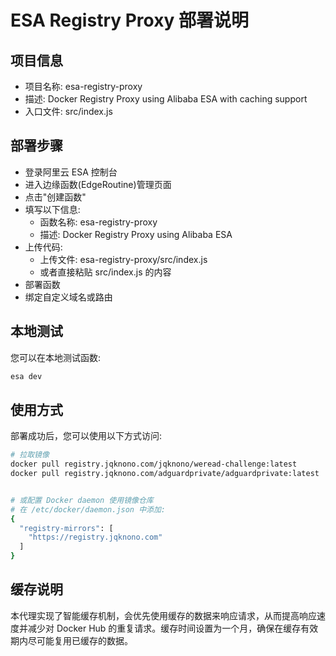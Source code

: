 # ESA Registry Proxy 部署说明

## 项目信息

- 项目名称: esa-registry-proxy
- 描述: Docker Registry Proxy using Alibaba ESA with caching support
- 入口文件: src/index.js

## 部署步骤

- 登录阿里云 ESA 控制台
- 进入边缘函数(EdgeRoutine)管理页面
- 点击"创建函数"
- 填写以下信息:
  - 函数名称: esa-registry-proxy
  - 描述: Docker Registry Proxy using Alibaba ESA
- 上传代码:
  - 上传文件: esa-registry-proxy/src/index.js
  - 或者直接粘贴 src/index.js 的内容
- 部署函数
- 绑定自定义域名或路由

## 本地测试

您可以在本地测试函数:

```bash
esa dev
```

## 使用方式

部署成功后，您可以使用以下方式访问:

```bash
# 拉取镜像
docker pull registry.jqknono.com/jqknono/weread-challenge:latest
docker pull registry.jqknono.com/adguardprivate/adguardprivate:latest


# 或配置 Docker daemon 使用镜像仓库
# 在 /etc/docker/daemon.json 中添加:
{
  "registry-mirrors": [
    "https://registry.jqknono.com"
  ]
}
```

## 缓存说明

本代理实现了智能缓存机制，会优先使用缓存的数据来响应请求，从而提高响应速度并减少对 Docker Hub 的重复请求。缓存时间设置为一个月，确保在缓存有效期内尽可能复用已缓存的数据。
